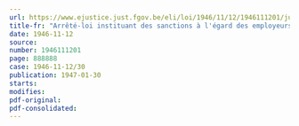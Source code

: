 ```yaml
---
url: https://www.ejustice.just.fgov.be/eli/loi/1946/11/12/1946111201/justel
title-fr: "Arrêté-loi instituant des sanctions à l'égard des employeurs occupant des travailleurs des charbonnages mobilises civilement"
date: 1946-11-12
source:
number: 1946111201
page: 888888
case: 1946-11-12/30
publication: 1947-01-30
starts:
modifies:
pdf-original:
pdf-consolidated:
---
```


